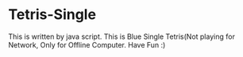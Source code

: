 # Tetris-Single
This is written by java script.
This is Blue Single Tetris(Not playing for Network, Only for Offline Computer. Have Fun :)
